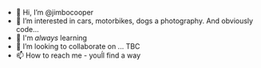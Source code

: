 - 👋 Hi, I’m @jimbocooper
- 👀 I’m interested in cars, motorbikes, dogs a photography. And obviously code...
- 🌱 I'm *always* learning
- 💞️ I’m looking to collaborate on ... TBC
- 📫 How to reach me - youĺl find a way

<!---
jimbocooper/jimbocooper is a ✨ special ✨ repository because its `README.md` (this file) appears on your GitHub profile.
You can click the Preview link to take a look at your changes.
--->
